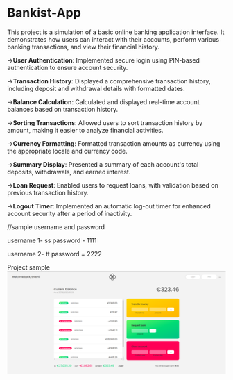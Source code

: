 # Bankist-App
This project is a simulation of a basic online banking application interface. 
It demonstrates how users can interact with their accounts, perform various banking transactions, and view their financial history.

->**User Authentication**: Implemented secure login using PIN-based authentication to ensure account security.

->**Transaction History**: Displayed a comprehensive transaction history, including deposit and withdrawal details with formatted dates.

->**Balance Calculation**: Calculated and displayed real-time account balances based on transaction history.

->**Sorting Transactions**: Allowed users to sort transaction history by amount, making it easier to analyze financial activities.

->**Currency Formatting**: Formatted transaction amounts as currency using the appropriate locale and currency code.

->**Summary Display**: Presented a summary of each account's total deposits, withdrawals, and earned interest.

->**Loan Request**: Enabled users to request loans, with validation based on previous transaction history.

->**Logout Timer**: Implemented an automatic log-out timer for enhanced account security after a period of inactivity.


//sample username and password

username 1- ss
password - 1111

username 2- tt
password = 2222



Project sample 
![image](Bankist_snap.png)
